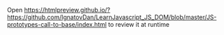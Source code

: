 Open https://htmlpreview.github.io/?https://github.com/IgnatovDan/LearnJavascript_JS_DOM/blob/master/JS-prototypes-call-to-base/index.html to review it at runtime
